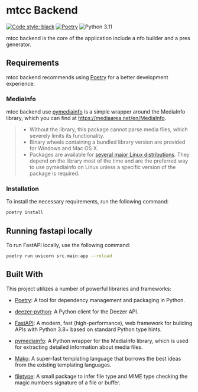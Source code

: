 # mtcc Backend
[![Code style: black](https://img.shields.io/badge/code%20style-black-000000.svg)](https://github.com/psf/black) 
[![Poetry](https://img.shields.io/endpoint?url=https://python-poetry.org/badge/v0.json)](https://python-poetry.org/)
![Python 3.11](https://img.shields.io/badge/python-3.11%20|%203.12-blue)

mtcc backend is the core of the application include a nfo builder and a pres generator.

## Requirements
mtcc backend recommends using [Poetry](https://python-poetry.org/) for a better development experience.

### MediaInfo
mtcc backend use [pymediainfo](https://pypi.org/project/pymediainfo/) is a simple wrapper around the MediaInfo library, which you can find at https://mediaarea.net/en/MediaInfo.
> * Without the library, this package cannot parse media files, which severely limits its functionality.
> * Binary wheels containing a bundled library version are provided for Windows and Mac OS X.
> * Packages are available for [several major Linux distributions](https://repology.org/project/python:pymediainfo/versions). They depend on the library most of the time and are the preferred way to use pymediainfo on Linux unless a specific version of the package is required.

### Installation
To install the necessary requirements, run the following command:
```bash
poetry install
```

## Running fastapi locally
To run FastAPI locally, use the following command:
```bash
poetry run uvicorn src.main:app --reload
```

## Built With

This project utilizes a number of powerful libraries and frameworks:

- [Poetry](https://python-poetry.org/): A tool for dependency management and packaging in Python.

- [deezer-python](https://github.com/browniebroke/deezer-python): A Python client for the Deezer API.

- [FastAPI](https://fastapi.tiangolo.com/): A modern, fast (high-performance), web framework for building APIs with Python 3.8+ based on standard Python type hints.

- [pymediainfo](https://pypi.org/project/pymediainfo/): A Python wrapper for the MediaInfo library, which is used for extracting detailed information about media files.

- [Mako](https://www.makotemplates.org/): A super-fast templating language that borrows the best ideas from the existing templating languages.

- [filetype](https://pypi.org/project/filetype/): A small package to infer file type and MIME type checking the magic numbers signature of a file or buffer.